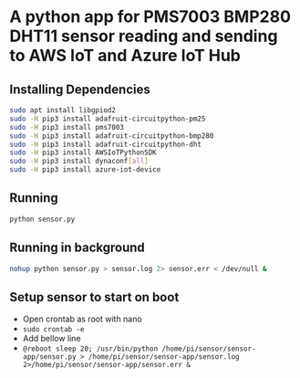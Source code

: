 # A python app for PMS7003 BMP280 DHT11 sensor reading and sending to AWS IoT and Azure IoT Hub

## Installing Dependencies

```bash
sudo apt install libgpiod2
sudo -H pip3 install adafruit-circuitpython-pm25
sudo -H pip3 install pms7003
sudo -H pip3 install adafruit-circuitpython-bmp280
sudo -H pip3 install adafruit-circuitpython-dht
sudo -H pip3 install AWSIoTPythonSDK
sudo -H pip3 install dynaconf[all]
sudo -H pip3 install azure-iot-device
```

## Running

```bash
python sensor.py
```

## Running in background

```bash
nohup python sensor.py > sensor.log 2> sensor.err < /dev/null &
```

## Setup sensor to start on boot

- Open crontab as root with nano
- ```sudo crontab -e```
- Add bellow line
- ```@reboot sleep 20; /usr/bin/python /home/pi/sensor/sensor-app/sensor.py > /home/pi/sensor/sensor-app/sensor.log 2>/home/pi/sensor/sensor-app/sensor.err &```
